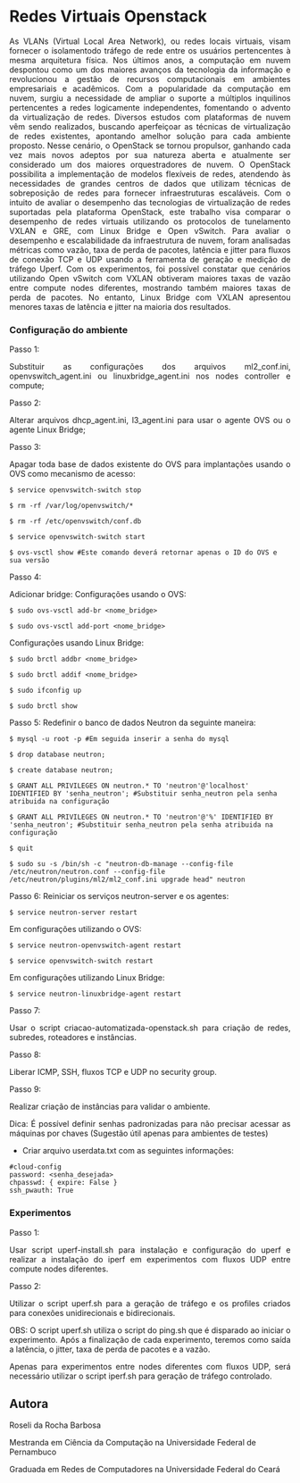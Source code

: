 # Redes Virtuais Openstack

<p align="justify">As VLANs (Virtual Local Area Network), ou redes locais virtuais, visam fornecer o isolamentodo tráfego de rede entre os usuários pertencentes à mesma arquitetura física.   Nos últimos anos, a computação em nuvem despontou como um dos maiores avanços da tecnologia da informação e revolucionou a gestão de recursos computacionais em ambientes empresariais e acadêmicos. Com a popularidade da computação em nuvem, surgiu a necessidade de ampliar o suporte a múltiplos inquilinos pertencentes a redes logicamente independentes, fomentando o advento da virtualização de redes. Diversos estudos com plataformas de nuvem vêm sendo realizados, buscando aperfeiçoar as técnicas de virtualização de redes existentes, apontando amelhor solução para cada ambiente proposto. Nesse cenário, o OpenStack se tornou propulsor, ganhando cada vez mais novos adeptos por sua natureza aberta e atualmente ser considerado um dos maiores orquestradores de nuvem. O OpenStack possibilita a implementação de modelos flexíveis de redes, atendendo às necessidades de grandes centros de dados que utilizam técnicas de sobreposição de redes para fornecer infraestruturas escaláveis.  Com o intuito de avaliar o desempenho das tecnologias de virtualização de redes suportadas pela plataforma OpenStack, este trabalho visa comparar o desempenho de redes virtuais utilizando os protocolos de tunelamento VXLAN e GRE, com Linux Bridge e Open vSwitch. Para avaliar o desempenho e escalabilidade da infraestrutura de nuvem, foram analisadas métricas como vazão, taxa de perda de pacotes, latência e jitter para fluxos de conexão TCP e UDP usando a ferramenta de geração e medição de tráfego Uperf. Com os experimentos, foi possível constatar que cenários utilizando Open vSwitch com VXLAN obtiveram maiores taxas de vazão entre compute nodes diferentes, mostrando também maiores taxas de perda de pacotes. No entanto, Linux Bridge com VXLAN apresentou menores taxas de latência e jitter na maioria dos resultados.


### Configuração do ambiente

Passo 1:
<p align="justify">Substituir as configurações dos arquivos ml2_conf.ini, openvswitch_agent.ini ou linuxbridge_agent.ini nos nodes controller e compute;

Passo 2:
<p align="justify">Alterar arquivos dhcp_agent.ini, l3_agent.ini para usar o agente OVS ou o agente Linux Bridge;

Passo 3:
<p align="justify">Apagar toda base de dados existente do OVS para implantações usando o OVS como mecanismo de acesso:

```
$ service openvswitch-switch stop
```
```
$ rm -rf /var/log/openvswitch/*
```
```
$ rm -rf /etc/openvswitch/conf.db
```
```
$ service openvswitch-switch start
```
```
$ ovs-vsctl show #Este comando deverá retornar apenas o ID do OVS e sua versão
```
Passo 4:

Adicionar bridge:
Configurações usando o OVS:
```
$ sudo ovs-vsctl add-br <nome_bridge>
```
```
$ sudo ovs-vsctl add-port <nome_bridge>
```
Configurações usando Linux Bridge:
```
$ sudo brctl addbr <nome_bridge>
```
```
$ sudo brctl addif <nome_bridge>
```
```
$ sudo ifconfig up
```
```
$ sudo brctl show
```

Passo 5:
Redefinir o banco de dados Neutron da seguinte maneira:
```
$ mysql -u root -p #Em seguida inserir a senha do mysql
```
```
$ drop database neutron;
```
```
$ create database neutron;
```
```
$ GRANT ALL PRIVILEGES ON neutron.* TO 'neutron'@'localhost' IDENTIFIED BY 'senha_neutron'; #Substituir senha_neutron pela senha atribuida na configuração
```
```
$ GRANT ALL PRIVILEGES ON neutron.* TO 'neutron'@'%' IDENTIFIED BY 'senha_neutron'; #Substituir senha_neutron pela senha atribuida na configuração
```
```
$ quit
```
```
$ sudo su -s /bin/sh -c "neutron-db-manage --config-file /etc/neutron/neutron.conf --config-file /etc/neutron/plugins/ml2/ml2_conf.ini upgrade head" neutron
```

Passo 6:
Reiniciar os serviços neutron-server e os agentes:

```
$ service neutron-server restart
```
Em configurações utilizando o OVS:
```
$ service neutron-openvswitch-agent restart
```
```
$ service openvswitch-switch restart
```
Em configurações utilizando Linux Bridge:
```
$ service neutron-linuxbridge-agent restart
```

Passo 7:
<p align="justify">Usar o script criacao-automatizada-openstack.sh para criação de redes, subredes, roteadores e instâncias.

Passo 8: 
<p align="justify">Liberar ICMP, SSH, fluxos TCP e UDP no security group.

Passo 9:
<p align="justify">Realizar criação de instâncias para validar o ambiente.

<p align="justify">Dica: É possível definir senhas padronizadas para não precisar acessar as máquinas por chaves (Sugestão útil apenas para ambientes de testes)

- Criar arquivo userdata.txt com as seguintes informações:
```
#cloud-config
password: <senha_desejada>
chpasswd: { expire: False }
ssh_pwauth: True
```


### Experimentos 

Passo 1:
<p align="justify">Usar script uperf-install.sh para instalação e configuração do uperf e realizar a instalação do iperf em experimentos com fluxos UDP entre compute nodes diferentes.

Passo 2: 
<p align="justify">Utilizar o script uperf.sh para a geração de tráfego e os profiles criados para conexões unidirecionais e bidirecionais. 
<p align="justify">OBS: O script uperf.sh utiliza o script do ping.sh que é disparado ao iniciar o experimento. Após a finalização de cada experimento, teremos como saída a latência, o jitter, taxa de perda de pacotes e a vazão.

<p align="justify">Apenas para experimentos entre nodes diferentes com fluxos UDP, será necessário utilizar o script iperf.sh para geração de tráfego controlado.





## Autora

Roseli da Rocha Barbosa

Mestranda em Ciência da Computação na Universidade Federal de Pernambuco 

Graduada em Redes de Computadores na Universidade Federal do Ceará
